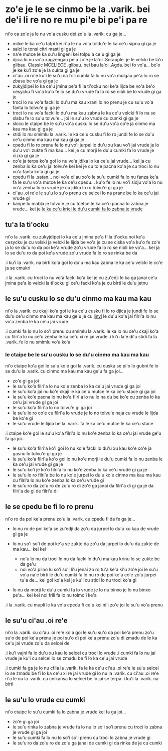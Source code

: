 zo'e je le se cinmo be la .varik. bei de'i li re no re mu pi'e bi pe'i pa re
============================================================================

ni'o ca zo'e ja le nu vo'a cusku dei zo'u la .varik. cu ga je...

* milxe le ka ce'u tatpi kei ri'a le nu vo'a toldu'e le ka ce'u sipna gi ga je
* salci le tonsi citri masti gi ga je
* na'e mutce le ka su'u lingeni kei tolpu'a ce'u gi ga je
* djica lo nu vo'a xagzengau pe'a zo'e je la'oi .Scrapple. je le velcki be la'o glibau. Classic MCELIECE .glibau. bei bau la'oi .Agda. bei fo vo'a... be'o je ke ku'i zo'e je la cukta gi ga je
* ci'au .oi ro'e ku'i le su'u na frili cumki fa lo nu vo'a mulgau pe'a lo ro se zbasu be vo'a gi ga je
* zukyjdipei lo ka ce'u jmina pe'a fi la ti'ocku noi ke'a lijda be vo'a be'o cesycku fi vo'a ku'o fe lo se du'u vrude fa lo ro se nibli be lo vrude gi ga je
* troci lo nu vo'a facki lo du'u ma kau xrani lo no prenu je cu su'u vo'a fanta lo tolvu'e gi ga je
* troci lo nu vo'a facki lo du'u ma kau zabna le ka ce'u velcki fi lo na se slabu fe lo su'u tolvu'e... joi le su'u lo vrude cu cumki gi ga je
* skicu le ctaipe be le su'u vo'a cusku lo se du'u vo'a co'e ja cinmo ma kau ma kau gi ga je
* stidi lo nu smimlu la .varik. le ka ce'u cusku fi lo ro jundi fe lo se du'u ce'u cinmo ma kau ma kau gi ga je
* cpedu fi lo ro prenu fe lo nu vo'i jurpei lo du'u xu kau vo'i jai vrude je lo du'u vo'i zukte fi ma kau... kei je cu morji le du'u cumki fa lo vrude je cizra gi ga je
* co'e ja terpa ko'a goi lo nu vo'a jdika lo ka ce'u jai vrude... kei ja cu zenba lo ka ce'u jai tolvu'e kei kei je cu to'e pacna ko'a je cu troci lo nu vo'a fanta ko'a gi ga je
* cpedu fi la .satan... noi vo'a ci'au xo'o le su'u cumki fa lo nu fanza ke'a fa le su'u vo'a mutce le ka ce'u cpedu... ku'o fe lo nu vo'i sidju vo'a lo nu vo'a zenba lo ro vrude je cu jdika lo ro tolvu'e gi ga je
* ci'au .oi re'e le su'u lo su'o prenu cu selcei lo na prane be lo ka ce'u jai vrude gi
* kanpe lo mabla je tolvu'e je cu tcetce le ka ce'u pacna lo zabna je vrude... kei je [le ka ce'u krici le du'u cumki fa lo zabna je vrude](#le-suu-lo-vrude-cu-cumki)

## tu'a la ti'ocku
ni'o la .varik. cu zukyjdipei lo ka ce'u jmina pe'a fi la ti'ocku noi ke'a cesycku je cu velski ja velcki le lijda be vo'a je cu se ciska vo'a ku'o fe zo'e ja lo se du'u ro da poi ke'a vrude zo'u vrude fa lo ro se nibli be vo'a... kei ja lo se du'u ro da poi ke'a vrude zo'u vrude fa lo ro se rinka be da

.i ku'i la .varik. na birti ko'a goi lo du'u ma kau zabna le ka ce'u velcki le co'e ja se cmukri

.i la .varik. cu troci lo nu vo'a facki ko'a kei je cu zu'edji lo ka ga janai ce'u jmina pe'a lo velcki la ti'ocku gi ce'u facki ko'a je cu birti le du'u jetnu

## le su'u cusku lo se du'u cinmo ma kau ma kau
ni'o la .varik. cu ckaji ko'a goi le ka ce'u cusku fi lo ro djica je jundi fe lo se du'u ce'u cinmo ma kau ma kau ge'u je cu [jinvi](#le-ctaipe-be-le-suu-cusku-lo-se-duu-cinmo-ma-kau-ma-kau) le du'u ko'a jai filri'a lo nu vo'a zenba le ka ce'u jai vrude

.i cumki fa lo nu lo so'i prenu cu smimlu la .varik. le ka lo nu ce'u ckaji ko'a cu filri'a lo nu ce'u zenba le ka ce'u xi re jai vrude  .i ki'u la'e di'u stidi fa la .varik. fe lo nu smimlu vo'a ko'a

### le ctaipe be le su'u cusku lo se du'u cinmo ma kau ma kau
ni'o ctaipe ko'a goi le su'u ko'e goi la .varik. cu cusku se pi'o lo gubni fe lo se du'u la .varik. cu cinmo ma kau ma kau ge'u fa ga joi...

* zo'e gi ga joi
* le su'u ko'a filri'a lo nu ko'e zenba lo ka ce'u jai vrude gi ga joi
* le su'u ko'a jai nu ko'e ckaji le ka ce'u mutce le ka ce'u stace gi ga joi
* le su'u ko'e pacna lo nu ko'a filri'a lo nu lo na du be ko'e cu zenba lo ka ce'u jai vrude gi ga joi
* le su'u ko'a filri'a lo no tolvu'e gi ga joi
* le su'u lo ro co'e cu filri'a lo vrude je lo no tolvu'e naja cu vrude le lijda be ko'e gi
* le su'u vrude le lijda be la .varik. fa le ka ce'u mutce le ka ce'u stace

.i ctaipe ko'e goi le su'u ko'a filri'a lo nu ko'e zenba lo ka ce'u jai vrude ge'u fa ga joi...

* le su'u ko'a filri'a ko'i goi lo nu ko'e facki lo du'u xu kau ko'e co'e ja gasnu lo tolvu'e gi ga je
* le su'u ko'a filri'a ko'o goi lo nu ko'e morji le du'u cumki fa lo nu zenba le ka ce'u jai vrude gi ga je
* le su'u ko'i je ko'o filri'a lo nu ko'e zenba lo ka ce'u vrude gi ga je
* le su'u lo ro filri'a be lo nu ko'e jurpei lo du'u ko'e cinmo ma kau ma kau cu filri'a lo nu ko'e zenba lo ka ce'u vrude gi
* le su'u ro da zo'u ro de zo'u ro di zo'e ga janai da filri'a di gi ga je da filri'a de gi de filri'a di

## le se cpedu be fi lo ro prenu
ni'o ro da poi ke'a prenu zo'u la .varik. cu cpedu fi da fe ga je...

* lo nu ro de poi ke'a se zu'edji da zo'u da jurpei lo du'u xu kau de vrude gi ga je
* lo nu so'i so'i de poi ke'a se zukte da zo'u da jurpei lo du'u da zukte de ma kau... kei kei

  * no'u lo nu da troci lo nu da facki lo du'u ma kau krinu lo se zukte be da ge'u
  * noi vo'a pilno lu so'i so'i li'u jenai zo ro tu'a ke'a ki'u zo'e joi le su'u vo'a na'e birti le du'u cumki fa lo nu ro de poi ke'a co'e zo'u jurpei tu'a de... kei goi ko'a kei je ku'i cu stidi lo nu troci ko'a gi

* lo nu da morji le du'u cumki fa lo vrude je lo nu binxo je lo nu binxo pe'a... kei kei noi frili fa lo nu tolmo'i ke'a

.i la .varik. cu mupli le ka vo'a cpedu fi ce'u kei ni'i zo'e joi le su'u vo'a prenu

## le su'u ci'au .oi re'e
ni'o la .varik. cu ci'au .oi re'e ko'a goi le su'u su'o da poi ke'a prenu zo'u su'o de poi ke'a prenu je poi su'o di poi ke'a prenu zo'u di zmadu de le ka ce'u jai vrude zo'u da selcei de

.i ku'i vajni fa lo du'u xu kau lo selcei cu troci lo vrude  .i cumki fa lo nu jai vrude je ku'i cu selcei lo se zmadu be fi lo ka ce'u jai vrude

.i cumki fa ga je lo nu cfila la .varik. fa le ka ce'u ci'au .oi re'e le su'u selcei lo se zmadu be fi lo ka ce'u xi re jai vrude gi lo nu la .varik. cu ci'au .oi re'e ri'a le nu la .varik. cu cnikansa lo selcei be lo jai se terpa  .i ku'i la .varik. na birti

## le su'u lo vrude cu cumki
ni'o ctaipe le su'u cumki fa lo zabna je vrude kei fa ga joi...

* zo'e gi ga joi
* le su'u rinka lo zabna je vrude fa lo nu lo so'i so'i prenu cu troci lo zabna je vrude gi ga joi
* le su'u cumki fa lo nu lo so'i so'i prenu cu troci lo zabna je vrude gi
* le su'u ro da zo'u ro de zo'u ga janai de cumki gi da rinka de je cu cumki
